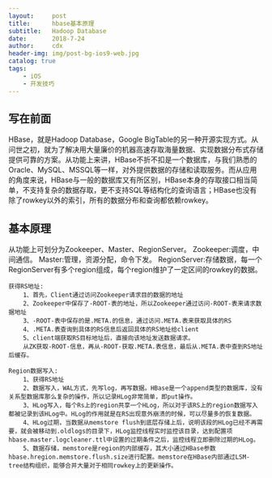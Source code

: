 ```yaml
---
layout:     post
title:      hbase基本原理
subtitle:   Hadoop Database
date:       2018-7-24
author:     cdx
header-img: img/post-bg-ios9-web.jpg
catalog: true
tags:
    - iOS
    - 开发技巧
---
```

## 写在前面
HBase，就是Hadoop Database，Google BigTable的另一种开源实现方式。从问世之初，就为了解决用大量廉价的机器高速存取海量数据、实现数据分布式存储提供可靠的方案。从功能上来讲，HBase不折不扣是一个数据库，与我们熟悉的Oracle、MySQL、MSSQL等一样，对外提供数据的存储和读取服务。而从应用的角度来说，HBase与一般的数据库又有所区别，HBase本身的存取接口相当简单，不支持复杂的数据存取，更不支持SQL等结构化的查询语言；HBase也没有除了rowkey以外的索引，所有的数据分布和查询都依赖rowkey。
## 基本原理
从功能上可划分为Zookeeper、Master、RegionServer。
Zookeeper:调度，中间通信。
Master:管理，资源分配，命令下发。
RegionServer:存储数据，每一个RegionServer有多个region组成，每个region维护了一定区间的rowkey的数据。
```
获得RS地址:
    1、首先，Client通过访问Zookeeper请求目的数据的地址
    2、Zookeeper中保存了-ROOT-表的地址，所以Zookeeper通过访问-ROOT-表来请求数据地址
    3、-ROOT-表中保存的是.META.的信息，通过访问.META.表来获取具体的RS 
    4、.META.表查询到具体的RS信息后返回具体的RS地址给client
    5、client端获取RS目标地址后，直接向该地址发送数据请求。
    从ZK获取-ROOT-信息，再从-ROOT-获取.META.表信息，最后从.META.表中查到RS地址后缓存。
```
```
Region数据写入:
    1、获得RS地址
    2、数据写入，WAL方式，先写log，再写数据。HBase是一个append类型的数据库，没有关系型数据库那么复杂的操作，所以记录HLog非常简单，即put操作。
    3、HLog写入，每个Rs上的region共享一个HLog，所以对于该RS上的region数据写入都被记录到该HLog中。HLog的作用就是在RS出现意外崩溃的时候，可以尽量多的恢复数据。
    4、HLog过期，当数据从memstore flush到底层存储上后，说明该段的HLog已经不再需要，就会被移动到.oldlogs的目录下，HLog监控线程实时监控该目录，达到配置项hbase.master.logcleaner.ttl中设置的过期条件之后，监控线程立即删除过期的HLog。
    5、数据存储，memstore是region的内部缓存，其大小通过HBase参数hbase.hregion.memstore.flush.size进行配置。memstore在HBase内部通过LSM-tree结构组织，能够合并大量对于相同rowkey上的更新操作。
```
## 



